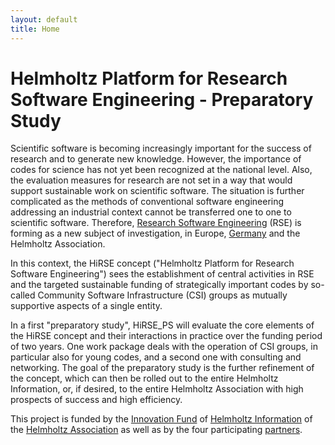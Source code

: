 ```yaml
---
layout: default
title: Home
---
```

# Helmholtz Platform for Research Software Engineering - Preparatory Study

Scientific software is becoming increasingly important for the success of research and to generate new knowledge. However, the importance of codes for science has not yet been recognized at the national level. Also, the evaluation measures for research are not set in a way that would support sustainable work on scientific software. The situation is further complicated as the methods of conventional software engineering addressing an industrial context cannot be transferred one to one to scientific software. Therefore, [Research Software Engineering](https://en.wikipedia.org/wiki/Research_software_engineering) (RSE) is forming as a new subject of investigation, in Europe, [Germany](https://de-rse.org/) and the Helmholtz Association.

In this context, the HiRSE concept ("Helmholtz Platform for Research Software Engineering") sees the establishment of central activities in RSE and the targeted sustainable funding of strategically important codes by so-called Community Software Infrastructure (CSI) groups as mutually supportive aspects of a single entity.

In a first "preparatory study", HiRSE_PS will evaluate the core elements of the HiRSE concept and their interactions in practice over the funding period of two years. One work package deals with the operation of CSI groups, in particular also for young codes, and a second one with consulting and networking. The goal of the preparatory study is the further refinement of the concept, which can then be rolled out to the entire Helmholtz Information, or, if desired, to the entire Helmholtz Association with high prospects of success and high efficiency.  

This project is funded by the [Innovation Fund](https://www.helmholtz.de/en/transfer/helmholtz-association-transfer-instruments/innovation-fund-of-the-helmholtz-centers/) of [Helmholtz Information](https://www.helmholtz.de/en/research/research-fields/information/) of the [Helmholtz Association](https://www.helmholtz.de/en/) as well as by the four participating [partners](partners.html#hirse_ps-partners). 
